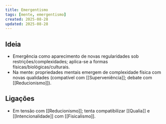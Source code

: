```yaml
---
title: Emergentismo
tags: [mente, emergentismo]
created: 2025-08-28
updated: 2025-08-28
---
```


## Ideia
- Emergência como aparecimento de novas regularidades sob restrições/complexidades; aplica-se a formas físicas/biológicas/culturais.
- Na mente: propriedades mentais emergem de complexidade física com novas qualidades (compatível com [[Superveniência]]; debate com [[Reducionismo]]).

## Ligações
- Em tensão com [[Reducionismo]]; tenta compatibilizar [[Qualia]] e [[Intencionalidade]] com [[Fisicalismo]].
